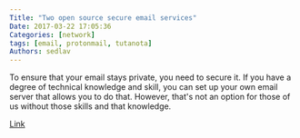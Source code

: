 ```yaml
---
Title: "Two open source secure email services"
Date: 2017-03-22 17:05:36
Categories: [network]
tags: [email, protonmail, tutanota]
Authors: sedlav
---
```


To ensure that your email stays private, you need to secure it. If you have a degree of technical knowledge and skill, you can set up your own email server that allows you to do that. However, that's not an option for those of us without those skills and that knowledge.

[Link](https://opensource.com/article/17/3/secure-email)
